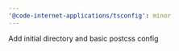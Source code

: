 ```yaml
---
'@code-internet-applications/tsconfig': minor
---
```


Add initial directory and basic postcss config
